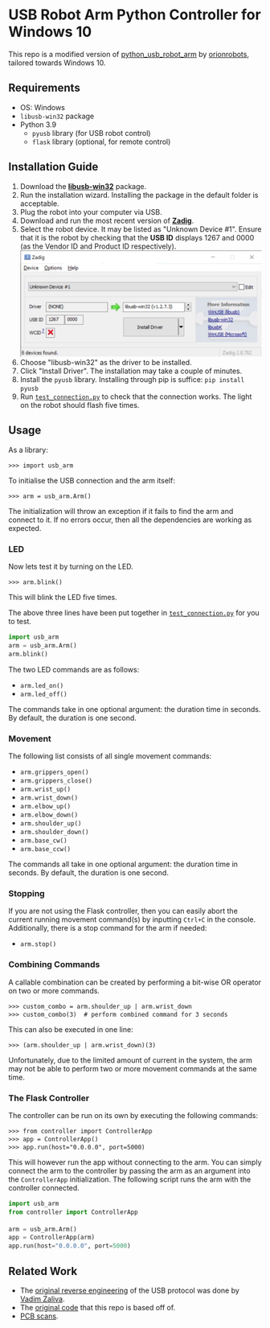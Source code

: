 # USB Robot Arm Python Controller for Windows 10

This repo is a modified version of [python_usb_robot_arm](https://github.com/orionrobots/python_usb_robot_arm) by 
[orionrobots](https://github.com/orionrobots), tailored towards Windows 10.


## Requirements
- OS: Windows
- `libusb-win32` package
- Python 3.9
  - `pyusb` library (for USB robot control)
  - `flask` library (optional, for remote control)


## Installation Guide
1. Download the [**libusb-win32**](https://sourceforge.net/projects/libusb-win32/files/libusb-win32-releases/) package. 
2. Run the installation wizard. Installing the package in the default folder is acceptable.
3. Plug the robot into your computer via USB.
4. Download and run the most recent version of [**Zadig**](https://zadig.akeo.ie/).
5. Select the robot device. It may be listed as "Unknown Device #1". Ensure that it is the robot by checking 
that the **USB ID** displays 1267 and 0000 (as the Vendor ID and Product ID respectively). <br><img src="docs/media/Zadig.jpg" alt="Zadig screenshot" width="500"/>
6. Choose "libusb-win32" as the driver to be installed. 
7. Click "Install Driver". The installation may take a couple of minutes.
8. Install the `pyusb` library. Installing through pip is suffice: `pip install pyusb`
9. Run [`test_connection.py`](test_connection.py) to check that the connection works. The light on the robot should 
flash five times.

## Usage
As a library:

    >>> import usb_arm

To initialise the USB connection and the arm itself:

    >>> arm = usb_arm.Arm()

The initialization will throw an exception if it fails to find the arm and connect to it. If no errors occur, then 
all the dependencies are working as expected. 

### LED
Now lets test it by turning on the LED.

    >>> arm.blink()

This will blink the LED five times.

The above three lines have been put together in [`test_connection.py`](test_connection.py) for you to test.
```python
import usb_arm
arm = usb_arm.Arm()
arm.blink()
```

The two LED commands are as follows:
- `arm.led_on()`
- `arm.led_off()`

The commands take in one optional argument: the duration time in seconds. By default, the duration is one second.


### Movement
The following list consists of all single movement commands:
- `arm.grippers_open()`
- `arm.grippers_close()`
- `arm.wrist_up()`
- `arm.wrist_down()`
- `arm.elbow_up()`
- `arm.elbow_down()`
- `arm.shoulder_up()`
- `arm.shoulder_down()`
- `arm.base_cw()`
- `arm.base_ccw()`

The commands all take in one optional argument: the duration time in seconds. By default, the duration is one second.

### Stopping
If you are not using the Flask controller, then you can easily abort the current running movement command(s) by 
inputting `Ctrl+C` in the console. Additionally, there is a stop command for the arm if needed: 
- `arm.stop()`

### Combining Commands
A callable combination can be created by performing a bit-wise OR operator on two or more commands.

    >>> custom_combo = arm.shoulder_up | arm.wrist_down
    >>> custom_combo(3)  # perform combined command for 3 seconds

This can also be executed in one line:

    >>> (arm.shoulder_up | arm.wrist_down)(3)

Unfortunately, due to the limited amount of current in the system, the arm may not be able to perform two or more 
movement commands at the same time.

### The Flask Controller
The controller can be run on its own by executing the following commands:

    >>> from controller import ControllerApp
    >>> app = ControllerApp()
    >>> app.run(host="0.0.0.0", port=5000)

This will however run the app without connecting to the arm. 
You can simply connect the arm to the controller by passing the arm as an argument into the `ControllerApp` initialization. 
The following script runs the arm with the controller connected.

```python
import usb_arm
from controller import ControllerApp

arm = usb_arm.Arm()
app = ControllerApp(arm)
app.run(host="0.0.0.0", port=5000)
```

## Related Work

* The [original reverse engineering](http://notbrainsurgery.livejournal.com/38622.html) of the USB protocol was 
done by [Vadim Zaliva](http://www.crocodile.org/lord/).
* The [original code](https://github.com/orionrobots/python_usb_robot_arm) that this repo is based off of.
* [PCB scans](https://kyllikki.github.io/EdgeRobotArm/).


